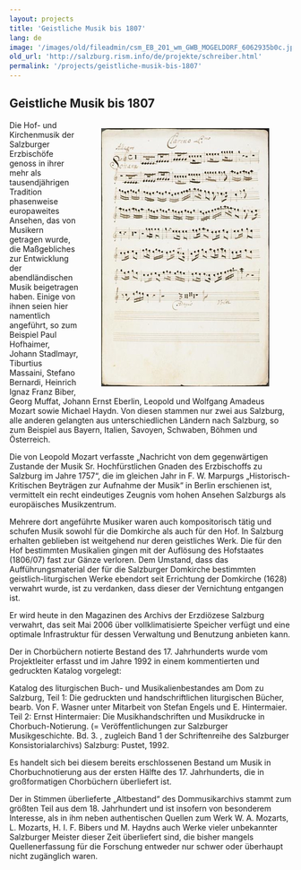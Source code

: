 ```yaml
---
layout: projects
title: 'Geistliche Musik bis 1807'
lang: de
image: '/images/old/fileadmin/csm_EB_201_wm_GWB_MOGELDORF_6062935b0c.jpg'
old_url: 'http://salzburg.rism.info/de/projekte/schreiber.html'
permalink: '/projects/geistliche-musik-bis-1807'
---
```


## Geistliche Musik bis 1807

<div style="float: right;">
   <figure class="figure">
      <div class="float-left">
         <img src="/images/csm_AnonymusSonate_cce34ec2ad.jpg">
      </div>
     </figure>
</div>


Die Hof- und Kirchenmusik der Salzburger Erzbischöfe genoss in ihrer mehr als tausendjährigen Tradition phasenweise europaweites Ansehen, das von Musikern getragen wurde, die Maßgebliches zur Entwicklung der abendländischen Musik beigetragen haben. Einige von ihnen seien hier namentlich angeführt, so zum Beispiel Paul Hofhaimer, Johann Stadlmayr, Tiburtius Massaini, Stefano Bernardi, Heinrich Ignaz Franz Biber, Georg Muffat, Johann Ernst Eberlin, Leopold und Wolfgang Amadeus Mozart sowie Michael Haydn. Von diesen stammen nur zwei aus Salzburg, alle anderen gelangten aus unterschiedlichen Ländern nach Salzburg, so zum Beispiel aus Bayern, Italien, Savoyen, Schwaben, Böhmen und Österreich.

Die von Leopold Mozart verfasste „Nachricht von dem gegenwärtigen Zustande der Musik Sr. Hochfürstlichen Gnaden des Erzbischoffs zu Salzburg im Jahre 1757“, die im gleichen Jahr in F. W. Marpurgs „Historisch-Kritischen Beyträgen zur Aufnahme der Musik“ in Berlin erschienen ist, vermittelt ein recht eindeutiges Zeugnis vom hohen Ansehen Salzburgs als europäisches Musikzentrum.

Mehrere dort angeführte Musiker waren auch kompositorisch tätig und schufen Musik sowohl für die Domkirche als auch für den Hof. In Salzburg erhalten geblieben ist weitgehend nur deren geistliches Werk. Die für den Hof bestimmten Musikalien gingen mit der Auflösung des Hofstaates (1806/07) fast zur Gänze verloren. Dem Umstand, dass das Aufführungsmaterial der für die Salzburger Domkirche bestimmten geistlich-liturgischen Werke ebendort seit Errichtung der Domkirche (1628) verwahrt wurde, ist zu verdanken, dass dieser der Vernichtung entgangen ist. 

Er wird heute in den Magazinen des Archivs der Erzdiözese Salzburg verwahrt, das seit Mai 2006 über vollklimatisierte Speicher verfügt und eine optimale Infrastruktur für dessen Verwaltung und Benutzung anbieten kann.

Der in Chorbüchern notierte Bestand des 17. Jahrhunderts wurde vom Projektleiter erfasst und im Jahre 1992 in einem kommentierten und gedruckten Katalog vorgelegt:

Katalog des liturgischen Buch- und Musikalienbestandes  am Dom zu Salzburg, Teil 1: Die gedruckten und handschriftlichen liturgischen Bücher, bearb. Von F. Wasner unter Mitarbeit von Stefan Engels und E. Hintermaier. Teil 2: Ernst Hintermaier: Die Musikhandschriften und Musikdrucke in Chorbuch-Notierung. (= Veröffentlichungen zur Salzburger Musikgeschichte. Bd. 3. , zugleich Band 1 der Schriftenreihe des Salzburger Konsistorialarchivs) Salzburg: Pustet, 1992.

Es handelt sich bei diesem bereits erschlossenen Bestand um Musik in Chorbuchnotierung aus der ersten Hälfte des 17. Jahrhunderts, die in großformatigen Chorbüchern überliefert ist.


Der in Stimmen überlieferte „Altbestand“ des Dommusikarchivs stammt zum größten Teil aus dem 18. Jahrhundert und ist insofern von besonderem Interesse, als in ihm neben authentischen Quellen zum Werk W. A. Mozarts, L. Mozarts, H. I. F. Bibers und M. Haydns auch Werke vieler unbekannter Salzburger Meister dieser Zeit überliefert sind, die bisher mangels Quellenerfassung für die Forschung entweder nur schwer oder überhaupt nicht zugänglich waren.

